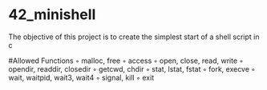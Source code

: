 # 42_minishell
The objective of this project is to create the simplest start of a shell script in c

#Allowed Functions
◦ malloc, free
◦ access
◦ open, close, read, write
◦ opendir, readdir, closedir
◦ getcwd, chdir
◦ stat, lstat, fstat
◦ fork, execve
◦ wait, waitpid, wait3, wait4
◦ signal, kill
◦ exit
